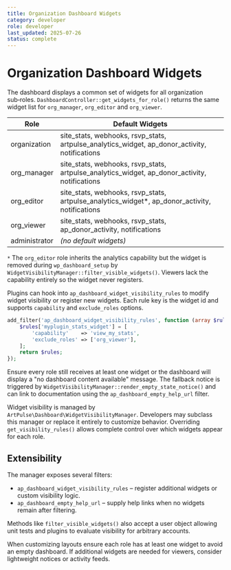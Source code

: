 ```yaml
---
title: Organization Dashboard Widgets
category: developer
role: developer
last_updated: 2025-07-26
status: complete
---
```

# Organization Dashboard Widgets

The dashboard displays a common set of widgets for all organization sub‑roles. `DashboardController::get_widgets_for_role()` returns the same widget list for `org_manager`, `org_editor` and `org_viewer`.

| Role | Default Widgets |
|------|-----------------|
| organization | site_stats, webhooks, rsvp_stats, artpulse_analytics_widget, ap_donor_activity, notifications |
| org_manager | site_stats, webhooks, rsvp_stats, artpulse_analytics_widget, ap_donor_activity, notifications |
| org_editor  | site_stats, webhooks, rsvp_stats, artpulse_analytics_widget*, ap_donor_activity, notifications |
| org_viewer  | site_stats, webhooks, rsvp_stats, ap_donor_activity, notifications |
| administrator | *(no default widgets)* |

`*` The `org_editor` role inherits the analytics capability but the widget is removed during `wp_dashboard_setup` by `WidgetVisibilityManager::filter_visible_widgets()`. Viewers lack the capability entirely so the widget never registers.

Plugins can hook into `ap_dashboard_widget_visibility_rules` to modify widget visibility or register new widgets. Each rule key is the widget id and supports `capability` and `exclude_roles` options.

```php
add_filter('ap_dashboard_widget_visibility_rules', function (array $rules) {
    $rules['myplugin_stats_widget'] = [
        'capability'    => 'view_my_stats',
        'exclude_roles' => ['org_viewer'],
    ];
    return $rules;
});
```

Ensure every role still receives at least one widget or the dashboard will display a "no dashboard content available" message. The fallback notice is triggered by `WidgetVisibilityManager::render_empty_state_notice()` and can link to documentation using the `ap_dashboard_empty_help_url` filter.

Widget visibility is managed by `ArtPulse\Dashboard\WidgetVisibilityManager`. Developers may subclass this manager or replace it entirely to customize behavior. Overriding `get_visibility_rules()` allows complete control over which widgets appear for each role.

## Extensibility

The manager exposes several filters:

- `ap_dashboard_widget_visibility_rules` – register additional widgets or custom visibility logic.
- `ap_dashboard_empty_help_url` – supply help links when no widgets remain after filtering.

Methods like `filter_visible_widgets()` also accept a user object allowing unit tests and plugins to evaluate visibility for arbitrary accounts.

When customizing layouts ensure each role has at least one widget to avoid an empty dashboard. If additional widgets are needed for viewers, consider lightweight notices or activity feeds.
